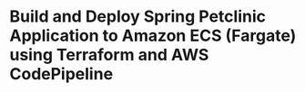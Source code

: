 # Build and Deploy Spring Petclinic Application to Amazon ECS (Fargate) using Terraform and AWS CodePipeline

